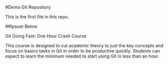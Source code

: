 #Demo Git Repository

This is the first file in this repo.

##Ipsum Below

Git Going Fast: One Hour Crash Course

This course is designed to cut academic theory to just the key concepts and focus on basics tasks in Git in order to be productive quickly. Students can expect to learn the minimum needed to start using Git in less than an hour.
